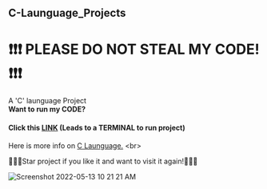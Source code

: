 ## C-Launguage_Projects
# ❗❗❗ PLEASE DO NOT STEAL MY CODE! ❗❗❗
A 'C' launguage Project <br>
__Want to run my CODE?__ <br>
#### Click this [LINK](https://www.onlinegdb.com/online_c_compiler) (Leads to a TERMINAL to run project)
Here is more info on [C Launguage.](https://en.wikipedia.org/wiki/C_(programming_language)) <br>



🌟🌟🌟Star project if you like it and want to visit it again!🌟🌟🌟


![Screenshot 2022-05-13 10 21 21 AM](https://user-images.githubusercontent.com/103195306/168304127-b325f95d-55cc-413e-ae6f-338181e5054d.png)
